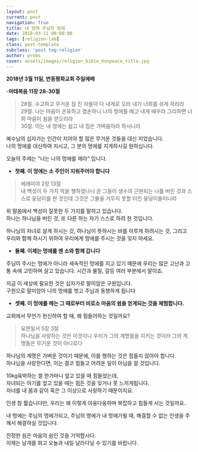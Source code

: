 ```yaml
---
layout: post
current: post
navigation: True
title: 내 멍에 주님의 멍에
date: 2018-03-11 00:00:00
tags: [religion-lab]
class: post-template
subclass: 'post tag-religion'
author: proms
cover: assets/images/religion_bible_bunpeace_title.jpg
---
```


**2018년 3월 11일, 번동평화교회 주일예배**

-**마태복음 11장 28-30절**  
>28절. 수고하고 무거운 짐 진 자들아 다 내게로 오라 내가 너희를 쉬게 하리라  
29절. 나는 마음이 온유하고 겸손하니 나의 멍에를 메고 내게 배우라 그리하면 너희 마음이 쉼을 얻으리라  
30절. 이는 내 멍에는 쉽고 내 짐은 가벼움이라 하시니라

예수님의 십자가는 인간이 지어야 할 많은 무거운 것들을 대신 지었습니다.  
나의 멍에를 대신하여 지시고, 그 분의 멍에를 지게하시길 원하십니다.

오늘의 주제는 "너는 나의 멍에를 메라" 입니다.  

- **첫째. 이 멍에는 소 주인이 지워주어야 합니다**  

>에례미야 2장 13절  
내 백성이 두 가지 악을 행하였나니 곧 그들이 생수의 근원되는 나를 버린 것과 스스로 웅덩이를 판 것인데 그것은 그물을 거두지 못할 터진 웅덩이들이니라
	
위 말씀에서 백성이 잘못한 두 가지를 말하고 있습니다.  
하나는 하나님을 버린 것, 또 다른 하는 자기 스스로 하려 한 것입니다.
	
하나님의 자녀로 살게 하시는 것, 하나님이 뜻하시는 바를 이루게 하려시는 것, 그리고 우리와 함께 하시기 위하여 우리에게 멍에를 주시는 것을 잊지 마세요.

- **둘째. 이제는 멍에를 멘 소와 함께 갑니다**  

주님이 주시는 멍에가 아니라 세속적인 멍에를 지고 있기 때문에 우리는 많은 고난과 고통 속에 고민하며 살고 있습니다. 시간과 물질, 갈등 여러 부분에서 말이죠.  

지금 이 세상에 필요한 것은 십자가로 말미암은 구원입니다.  
구원으로 말미암아 나의 멍에를 벗고 주님과 동행하게 됩니다

- **셋째. 이 멍에를 메는 그 때로부터 비로소 마음의 쉼을 얻게되는 것을 체험합니다.**

교회에서 무언가 헌신하여 할 때, 왜 힘들어하는 것일까요?
	
>요한일서 5장 3절  
하나님을 사랑하는 것은 이것이니 우리가 그의 계명들을 지키는 것이라 그의 계명들은 무거운 것이 아니로다
	
하나님의 계명은 가벼운 것이기 때문에, 이를 행하는 것은 힘들지 않아야 합니다.  
하나님을 사랑한다면, 이는 결코 힘들고 어려운 일이 아님을 알 것입니다.
	
10kg육박하는 쌀 한가마니 엎고 있을 때 힘들었는데,  
자녀되는 아기를 엎고 있을 때는 힘든 것을 잊거나 못 느끼게됩니다.  
자녀를 내 몸과 같이 혹은 그 이상으로 사랑하기 때문이지요.
	
인생 참 짧습니다만, 우리는 왜 이렇게 아웅다웅하며 복잡하고 힘들게 사는 것일까요..

내 멍에는 주님의 멍에가되고, 주님의 멍에가 내 멍애가될 때, 해결할 수 없는 인생을 주께서 해결하실 것입니다.
	
진정한 쉼은 마음의 쉼인 것을 기억합시다.  
이제는 날개를 펴고 오늘과 내일 날라다닐 수 있기를 바랍니다.